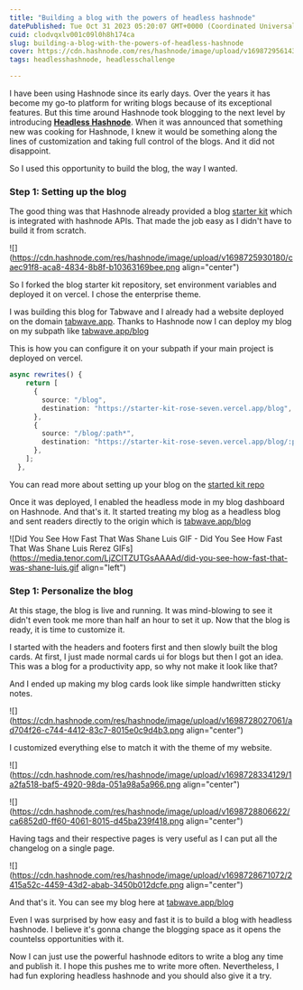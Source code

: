 ```yaml
---
title: "Building a blog with the powers of headless hashnode"
datePublished: Tue Oct 31 2023 05:20:07 GMT+0000 (Coordinated Universal Time)
cuid: clodvqxlv001c09l0h8h174ca
slug: building-a-blog-with-the-powers-of-headless-hashnode
cover: https://cdn.hashnode.com/res/hashnode/image/upload/v1698729561439/0a06e327-4623-4373-ab22-107f1db9a5e8.avif
tags: headlesshashnode, headlesschallenge

---
```


I have been using Hashnode since its early days. Over the years it has become my go-to platform for writing blogs because of its exceptional features. But this time around Hashnode took blogging to the next level by introducing [**Headless Hashnode**](https://hashnode.com/headless). When it was announced that something new was cooking for Hashnode, I knew it would be something along the lines of customization and taking full control of the blogs. And it did not disappoint.

So I used this opportunity to build the blog, the way I wanted.

### Step 1: Setting up the blog

The good thing was that Hashnode already provided a blog [starter kit](https://github.com/hashnode/starter-kit) which is integrated with hashnode APIs. That made the job easy as I didn't have to build it from scratch.

![](https://cdn.hashnode.com/res/hashnode/image/upload/v1698725930180/caec91f8-aca8-4834-8b8f-b10363169bee.png align="center")

So I forked the blog starter kit repository, set environment variables and deployed it on vercel. I chose the enterprise theme.

I was building this blog for Tabwave and I already had a website deployed on the domain [tabwave.app](https://tabwave.app). Thanks to Hashnode now I can deploy my blog on my subpath like [tabwave.app/blog](https://tabwave.app/blog)

This is how you can configure it on your subpath if your main project is deployed on vercel.

```typescript
async rewrites() {
    return [
      {
        source: "/blog",
        destination: "https://starter-kit-rose-seven.vercel.app/blog", -> Replace https://starter-kit-rose-seven.vercel.app with your own Vercel deployment URL from step 1
      },
      {
        source: "/blog/:path*",
        destination: "https://starter-kit-rose-seven.vercel.app/blog/:path*", -> Replace https://starter-kit-rose-seven.vercel.app with your own Vercel deployment URL from step 1
      },
    ];
  },
```

You can read more about setting up your blog on the [started kit repo](https://github.com/hashnode/starter-kit)

Once it was deployed, I enabled the headless mode in my blog dashboard on Hashnode. And that's it. It started treating my blog as a headless blog and sent readers directly to the origin which is [tabwave.app/blog](https://tabwave.app/blog)

![Did You See How Fast That Was Shane Luis GIF - Did You See How Fast That Was Shane Luis Rerez GIFs](https://media.tenor.com/LjZCITZUTGsAAAAd/did-you-see-how-fast-that-was-shane-luis.gif align="left")

### Step 1: Personalize the blog

At this stage, the blog is live and running. It was mind-blowing to see it didn't even took me more than half an hour to set it up. Now that the blog is ready, it is time to customize it.

I started with the headers and footers first and then slowly built the blog cards. At first, I just made normal cards ui for blogs but then I got an idea. This was a blog for a productivity app, so why not make it look like that?

And I ended up making my blog cards look like simple handwritten sticky notes.

![](https://cdn.hashnode.com/res/hashnode/image/upload/v1698728027061/ad704f26-c744-4412-83c7-8015e0c9d4b3.png align="center")

I customized everything else to match it with the theme of my website.

![](https://cdn.hashnode.com/res/hashnode/image/upload/v1698728334129/1a2fa518-baf5-4920-98da-051a98a5a966.png align="center")

![](https://cdn.hashnode.com/res/hashnode/image/upload/v1698728806622/ca6852d0-ff60-4061-8015-d45ba239f418.png align="center")

Having tags and their respective pages is very useful as I can put all the changelog on a single page.

![](https://cdn.hashnode.com/res/hashnode/image/upload/v1698728671072/2415a52c-4459-43d2-abab-3450b012dcfe.png align="center")

And that's it. You can see my blog here at [tabwave.app/blog](https://tabwave.app/blog)

Even I was surprised by how easy and fast it is to build a blog with headless hashnode. I believe it's gonna change the blogging space as it opens the countelss opportunities with it.

Now I can just use the powerful hashnode editors to write a blog any time and publish it. I hope this pushes me to write more often. Nevertheless, I had fun exploring headless hashnode and you should also give it a try.